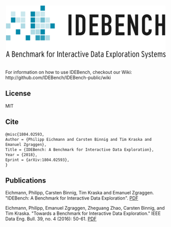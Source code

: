<p align="center">
<img src="https://raw.githubusercontent.com/IDEBench/IDEBench-public/master/logo.png" width="500" align="display: inline-block;">
</p>
<p><br>
For information on how to use IDEBench, checkout our Wiki: http://github.com/IDEBench/IDEBench-public/wiki
 </p>

## License

MIT

## Cite

```
@misc{1804.02593,
Author = {Philipp Eichmann and Carsten Binnig and Tim Kraska and Emanuel Zgraggen},
Title = {IDEBench: A Benchmark for Interactive Data Exploration},
Year = {2018},
Eprint = {arXiv:1804.02593},
}
```

## Publications

Eichmann, Philipp, Carsten Binnig, Tim Kraska and Emanuel Zgraggen. "IDEBench: A Benchmark for Interactive Data Exploration".
[PDF](https://arxiv.org/abs/1804.02593)

Eichmann, Philipp, Emanuel Zgraggen, Zheguang Zhao, Carsten Binnig, and Tim Kraska. "Towards a Benchmark for Interactive Data Exploration." IEEE Data Eng. Bull. 39, no. 4 (2016): 50-61.
[PDF](http://cs.brown.edu/~peichmann/downloads/bide_vision.pdf)
